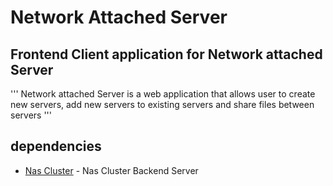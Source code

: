 # Network Attached Server

## Frontend Client application for Network attached Server

'''
Network attached Server is a web application that allows user to create new servers, add new servers to existing servers and share files between servers
'''

## dependencies

- [Nas Cluster](https://github.com/aman219/nas-cluster.git) - Nas Cluster Backend Server

